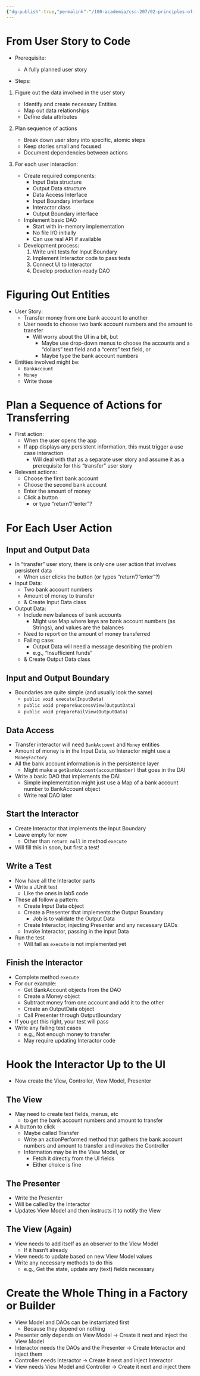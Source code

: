 ```yaml
---
{"dg-publish":true,"permalink":"/100-academia/csc-207/02-principles-of-software-design/creating-an-interactor/","tags":["lecture","note","university"],"created":"2024-11-15T17:40:20.388-05:00","updated":"2024-11-27T22:40:27.324-05:00"}
---
```



# From User Story to Code

- Prerequisite:
    - A fully planned user story

- Steps:
1. Figure out the data involved in the user story
    - Identify and create necessary Entities
    - Map out data relationships
    - Define data attributes

2. Plan sequence of actions
    - Break down user story into specific, atomic steps
    - Keep stories small and focused
    - Document dependencies between actions

3. For each user interaction:
    - Create required components:
        - Input Data structure
        - Output Data structure
        - Data Access Interface
        - Input Boundary interface
        - Interactor class
        - Output Boundary interface
    - Implement basic DAO
        - Start with in-memory implementation
        - No file I/O initially
        - Can use real API if available
    - Development process:
        1. Write unit tests for Input Boundary
        2. Implement Interactor code to pass tests
        3. Connect UI to Interactor
        4. Develop production-ready DAO

# Figuring Out Entities

- User Story:
    - Transfer money from one bank account to another
    - User needs to choose two bank account numbers and the amount to transfer
        - Will worry about the UI in a bit, but
            - Maybe use drop-down menus to choose the accounts and a “dollars” text field and a “cents” text field, or
            - Maybe type the bank account numbers
- Entities involved might be:
    - `BankAccount`
    - `Money`
    - Write those

# Plan a Sequence of Actions for Transferring

- First action:
    - When the user opens the app
    - If app displays any persistent information, this must trigger a use case interaction
        - Will deal with that as a separate user story and assume it as a prerequisite for this “transfer” user story
- Relevant actions:
    - Choose the first bank account
    - Choose the second bank account
    - Enter the amount of money
    - Click a button
        - or type “return”/“enter”?

# For Each User Action

## Input and Output Data

- In “transfer” user story, there is only one user action that involves persistent data
    - When user clicks the button (or types “return”/“enter”?)
- Input Data:
    - Two bank account numbers
    - Amount of money to transfer
    - & Create Input Data class
- Output Data:
    - Include new balances of bank accounts
        - Might use Map where keys are bank account numbers (as Strings), and values are the balances
    - Need to report on the amount of money transferred
    - Failing case:
        - Output Data will need a message describing the problem
        - e.g., “Insufficient funds”
    - & Create Output Data class

## Input and Output Boundary

- Boundaries are quite simple (and usually look the same)
    - `public void execute(InputData)`
    - `public void prepareSuccessView(OutputData)`
    - `public void prepareFailView(OutputData)`

## Data Access

- Transfer interactor will need `BankAccount` and `Money` entities
- Amount of money is in the Input Data, so Interactor might use a `MoneyFactory`
- All the bank account information is in the persistence layer
    - Might make a `getBankAccount(accountNumber)` that goes in the DAI
- Write a basic DAO that implements the DAI
    - Simple implementation might just use a Map of a bank account number to BankAccount object
    - Write real DAO later

## Start the Interactor

- Create Interactor that implements the Input Boundary
- Leave empty for now
    - Other than `return null` in method `execute`
- Will fill this in soon, but first a test!

## Write a Test

- Now have all the Interactor parts
- Write a JUnit test
    - Like the ones in lab5 code
- These all follow a pattern:
    - Create Input Data object
    - Create a Presenter that implements the Output Boundary
        - Job is to validate the Output Data
    - Create Interactor, injecting Presenter and any necessary DAOs
    - Invoke Interactor, passing in the input Data
- Run the test
    - Will fail as `execute` is not implemented yet

## Finish the Interactor

- Complete method `execute`
- For our example:
    - Get BankAccount objects from the DAO
    - Create a Money object
    - Subtract money from one account and add it to the other
    - Create an OutputData object
    - Call Presenter through OutputBoundary
- If you get this right, your test will pass
- Write any failing test cases
    - e.g., Not enough money to transfer
    - May require updating Interactor code

# Hook the Interactor Up to the UI

- Now create the View, Controller, View Model, Presenter

## The View

- May need to create text fields, menus, etc
    - to get the bank account numbers and amount to transfer
- A button to click
    - Maybe called Transfer
    - Write an actionPerformed method that gathers the bank account numbers and amount to transfer and invokes the Controller
    - Information may be in the View Model, or
        - Fetch it directly from the UI fields
        - Either choice is fine

## The Presenter

- Write the Presenter
- Will be called by the Interactor
- Updates View Model and then instructs it to notify the View

## The View (Again)

- View needs to add itself as an observer to the View Model
    - If it hasn’t already
- View needs to update based on new View Model values
- Write any necessary methods to do this
    - e.g., Get the state, update any (text) fields necessary

# Create the Whole Thing in a Factory or Builder

- View Model and DAOs can be instantiated first
    - Because they depend on nothing
- Presenter only depends on View Model → Create it next and inject the View Model
- Interactor needs the DAOs and the Presenter → Create Interactor and inject them
- Controller needs Interactor → Create it next and inject Interactor
- View needs View Model and Controller → Create it next and inject them
